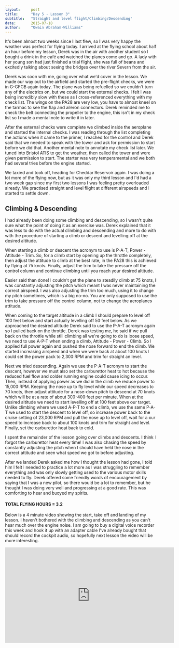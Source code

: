 ```yaml
---
layout:     post
title:      "Day 5 - Lesson 3"
subtitle:   "Straight and level flight/Climbing/Descending"
date:       2015-07-18
author:     "Owain Abraham-Williams"
---
```


It's been almost two weeks since I last flew, so I was very happy the weather was perfect
for flying today. I arrived at the flying school about half an hour before my lesson,
Derek was in the air with another student so I bought a drink in the caf&eacute; and
watched the planes come and go. A lady with her young son had just finished a trial
flight, she was full of beans and excitedly talking about seeing the bridges over the
river Severn from the air.

Derek was soon with me, going over what we'd cover in the lesson. We made our way out to
the airfield and started the pre-flight checks, we were in G-GFCB again today. The plane
was being refuelled so we couldn't turn any of the electrics on, but we could start the
external checks. I felt I was being incredibly slow with these as I cross-referenced
everything with my check list. The wings on the PA28 are very low, you have to almost
kneel on the tarmac to see the flap and aileron connectors. Derek reminded me to check the
belt connecting the propeller to the engine, this isn't in my check list so I made a
mental note to write it in later.

After the external checks were complete we climbed inside the aeroplane and started the
internal checks. I was reading through the list completing the actions when it came to the
primer, I reached for the control and Derek said that we needed to speak with the tower
and ask for permission to start before we did that. Another mental note to annotate my
check list later. We tuned into Bristol ATIS to get the weather, then called the tower and
were given permission to start. The starter was very temperamental and we both had several
tries before the engine started.

We taxied and took off, heading for Cheddar Reservoir again. I was doing a lot more of the
flying now, but as it was only my third lesson and I'd had a two week gap since my first
two lessons I was feeling pretty overloaded already. We practised straight and level
flight at different airspeeds and I started to settle down.

## Climbing & Descending

I had already been doing some climbing and descending, so I wasn't quite sure what the
point of doing it as an exercise was. Derek explained that it was less to do with the
actual climbing and descending and more to do with with the procedure of starting a climb
or descent and levelling off at the desired altitude.

When starting a climb or descent the acronym to use is P-A-T, Power - Attitude - Trim. So,
for a climb start by opening up the throttle completely, then adjust the attitude to climb
at the best rate, in the PA28 this is achieved by flying at 75 knots. Finally, adjust the
trim to take the pressure off the control column and continue climbing until you reach
your desired altitude.

Easier said than done! I couldn't get the plane to steadily climb at 75 knots, I was
constantly adjusting the pitch which meant I was never maintaining the correct airspeed. I
was also adjusting the trim too much, using it to change my pitch sometimes, which is a
big no-no. You are only supposed to use the trim to take pressure off the control column,
not to change the aeroplanes attitude.

When coming to the target altitude in a climb I should prepare to level off 100 feet below
and start actually levelling off 50 feet below. As we approached the desired altitude
Derek said to use the P-A-T acronym again so I pulled back on the throttle. Derek was
testing me, he said if we pull back on the throttle while still climbing all we're going
to do is loose speed, we need to use A-P-T when ending a climb, Attitude - Power - Climb.
So I applied full power again and pushed the nose forward to end the climb. We started
increasing airspeed and when we were back at about 100 knots I could set the power pack to
2,300 RPM and trim for straight an level.

Next we tried descending. Again we use the P-A-T acronym to start the descent, however we
must also set the carburettor heat to hot because the reduced fuel flow and colder running
engine could cause icing to occur. Then, instead of applying power as we did in the climb
we reduce power to 15,000 RPM. Keeping the nose up to fly level while our speed decreases
to 70 knots, then adjust attitude for a nose-down pitch to descend at 70 knots which will
be at a rate of about 300-400 feet per minute. When at the desired altitude we need to
start levelling off at 100 feet above our target. Unlike climbing where we used A-P-T to
end a climb, we use the same P-A-T we used to start the descent to level off, so increase
power back to the cruise setting of 23,000 RPM and pull the nose up to level off, wait for
a our speed to increase back to about 100 knots and trim for straight and level. Finally,
set the carburettor heat back to cold.

I spent the remainder of the lesson going over climbs and descents. I think I forgot the
carburettor heat every time! I was also chasing the speed by constantly adjusting the
pitch when I should have held the nose in the correct attitude and seen what speed we got
to before adjusting.

After we landed Derek asked me how I thought the lesson had gone, I told him I felt I
needed to practice a lot more as I was struggling to remember everything and was only
slowly getting used to the various motor skills needed to fly. Derek offered some friendly
words of encouragement by saying that I was a new pilot, so there would be a lot to
remember, but he thought I was doing very well and progressing at a good rate. This was
comforting to hear and buoyed my spirits.

#### TOTAL FLYING HOURS = 3.2

Below is a 4 minute video showing the start, take off and landing of my lesson. I haven't
bothered with the climbing and descending as you can't hear much over the engine noise. I
am going to buy a digital voice recorder this week and hook it up with an adapter cable
I've already bought that should record the cockpit audio, so hopefully next lesson the
video will be more interesting.

<iframe width="560" height="315" src="https://www.youtube.com/embed/VWY0hhGv5NU" frameborder="0" allowfullscreen></iframe>